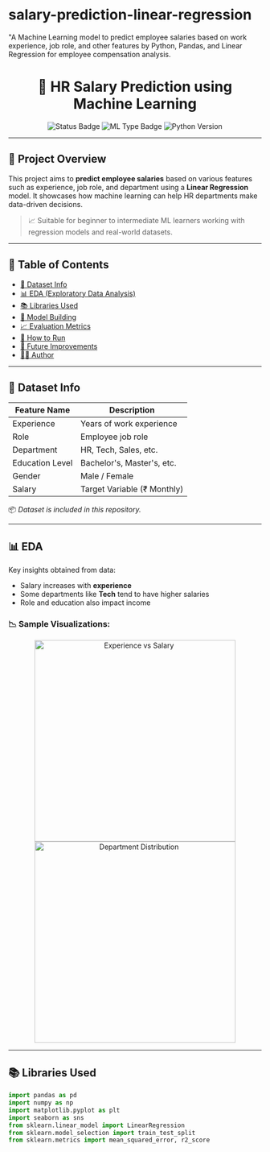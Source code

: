 # salary-prediction-linear-regression
"A Machine Learning model to predict employee salaries based on work experience, job role, and other features by Python, Pandas, and Linear Regression for employee compensation analysis.

<h1 align="center">💼 HR Salary Prediction using Machine Learning</h1>

<p align="center">
  <img src="https://img.shields.io/badge/Status-Completed-brightgreen" alt="Status Badge">
  <img src="https://img.shields.io/badge/ML-Type-Regression-blue" alt="ML Type Badge">
  <img src="https://img.shields.io/badge/Python-3.9-blue.svg" alt="Python Version">
</p>

---

## 📌 Project Overview

This project aims to **predict employee salaries** based on various features such as experience, job role, and department using a **Linear Regression** model. It showcases how machine learning can help HR departments make data-driven decisions.

> 📈 Suitable for beginner to intermediate ML learners working with regression models and real-world datasets.

---

## 🧾 Table of Contents

- [📁 Dataset Info](#dataset-info)
- [📊 EDA (Exploratory Data Analysis)](#eda)
- [📚 Libraries Used](#libraries-used)
- [🧠 Model Building](#model-building)
- [📈 Evaluation Metrics](#evaluation-metrics)
- [🧪 How to Run](#how-to-run)
- [🔮 Future Improvements](#future-improvements)
- [🧑‍💻 Author](#author)

---

## 📁 Dataset Info

| Feature Name     | Description                          |
|------------------|--------------------------------------|
| Experience       | Years of work experience             |
| Role             | Employee job role                    |
| Department       | HR, Tech, Sales, etc.                |
| Education Level  | Bachelor's, Master's, etc.           |
| Gender           | Male / Female                        |
| Salary           | Target Variable (₹ Monthly)          |

📦 *Dataset is included in this repository.*

---

## 📊 EDA

Key insights obtained from data:

- Salary increases with **experience**
- Some departments like **Tech** tend to have higher salaries
- Role and education also impact income

### 📉 Sample Visualizations:

<p align="center">
  <img src="https://i.imgur.com/aq2jQ6g.png" width="400" alt="Experience vs Salary">
  <img src="https://i.imgur.com/tCzIzru.png" width="400" alt="Department Distribution">
</p>

---

## 📚 Libraries Used

```python
import pandas as pd
import numpy as np
import matplotlib.pyplot as plt
import seaborn as sns
from sklearn.linear_model import LinearRegression
from sklearn.model_selection import train_test_split
from sklearn.metrics import mean_squared_error, r2_score
